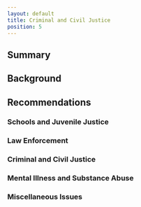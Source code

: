 ```yaml
---
layout: default
title: Criminal and Civil Justice
position: 5
---
```

## Summary
## Background
## Recommendations
### Schools and Juvenile Justice
### Law Enforcement
### Criminal and Civil Justice
### Mental Illness and Substance Abuse
### Miscellaneous Issues
